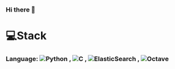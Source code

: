 ### Hi there 👋

# 💻Stack 
### Language: ![Python](https://img.shields.io/badge/python-3670A0?style=for-the-badge&logo=python&logoColor=ffdd54) , ![C](https://img.shields.io/badge/c-%2300599C.svg?style=for-the-badge&logo=c&logoColor=white) , ![ElasticSearch](https://img.shields.io/badge/-ElasticSearch-005571?style=for-the-badge&logo=elasticsearch) , ![Octave](https://img.shields.io/badge/OCTAVE-darkblue?style=for-the-badge&logo=octave&logoColor=fcd683)
<!--
**Basaeng/Basaeng** is a ✨ _special_ ✨ repository because its `README.md` (this file) appears on your GitHub profile.

Here are some ideas to get you started:

- 🔭 I’m currently working on ...
- 🌱 I’m currently learning ...
- 👯 I’m looking to collaborate on ...
- 🤔 I’m looking for help with ...
- 💬 Ask me about ...
- 📫 How to reach me: ...
- 😄 Pronouns: ...
- ⚡ Fun fact: ...
-->
